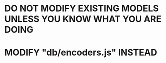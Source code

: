 # DO NOT MODIFY EXISTING MODELS UNLESS YOU KNOW WHAT YOU ARE DOING
# MODIFY "db/encoders.js" INSTEAD
